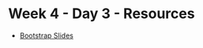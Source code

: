 # Week 4 - Day 3 - Resources

- [Bootstrap Slides](https://docs.google.com/presentation/d/1I9wmEQXfBcArdtQU289rsw553wiQoEU126qD-8GFa1s/edit?usp=sharing)